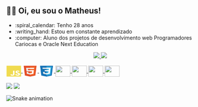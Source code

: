 ## :raising_hand_man: Oi, eu sou o Matheus!

<ul>
<li> :spiral_calendar: Tenho 28 anos</li>
<li> :writing_hand: Estou em constante aprendizado</li>
<li> :computer: Aluno dos projetos de desenvolvimento web Programadores Cariocas e Oracle Next Education</li>
</ul>
<div align="center">
  <a href="https://github.com/cardosomath">
  <img height="175em" src="https://github-readme-stats.vercel.app/api?username=cardosomath&show_icons=true&theme=gotham&include_all_commits=true&count_private=true"/>
  <img height="180em" src="https://github-readme-stats.vercel.app/api/top-langs/?username=cardosomath&layout=compact&langs_count=7&theme=gotham"/>
</div>

<div style="display: inline_block"><br>
  <img align="center" alt="" height="30" width="40" src="https://raw.githubusercontent.com/devicons/devicon/master/icons/javascript/javascript-plain.svg">
  <img align="center" alt="" height="30" width="40" src="https://raw.githubusercontent.com/devicons/devicon/master/icons/html5/html5-original.svg">
  <img align="center" alt="" height="30" width="40" src="https://raw.githubusercontent.com/devicons/devicon/master/icons/css3/css3-original.svg">
  <img align="center" alt="" height="30" width="40" src="https://cdn.jsdelivr.net/gh/devicons/devicon/icons/bootstrap/bootstrap-original.svg" />
  <img align="center" alt="" height="30" width="40" src="https://cdn.jsdelivr.net/gh/devicons/devicon/icons/nodejs/nodejs-original.svg" />
  <img align="center" alt="" height="30" width="40" src="https://cdn.jsdelivr.net/gh/devicons/devicon/icons/react/react-original.svg" />
  <img align="center" alt="" height="30" width="40" src="https://cdn.jsdelivr.net/gh/devicons/devicon/icons/mysql/mysql-plain.svg" />
          
</div>
<br>
<div> 
  <a href="https://www.linkedin.com/in/programatheus/" target="_blank"><img src="https://img.shields.io/badge/-LinkedIn-%230077B5?style=for-the-badge&logo=linkedin&logoColor=white" target="_blank"></a> 
  <a href = "mailto:programatheus7@gmail.com.com"><img src="https://img.shields.io/badge/Gmail-D14836?style=for-the-badge&logo=gmail&logoColor=white"></a>

![Snake animation](https://github.com/cardosomath/cardosomath/blob/output/github-contribution-grid-snake.svg)

</div>
